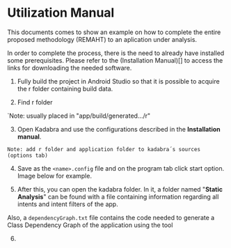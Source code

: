 # Utilization Manual

This documents comes to show an example on how to complete the entire proposed methodology (REMAHT) to an aplication under analysis.

In order to complete the process, there is the need to already have installed some prerequisites. Please refer to the (Installation Manual)[] to access the links for downloading the needed software.

1. Fully build the project in Android Studio so that it is possible to acquire the r folder containing build data.

2. Find r folder

`Note: usually placed in "app/build/generated.../r"

3. Open Kadabra and use the configurations described in the **Installation manual**. 

`Note: add r folder and application folder to kadabra´s sources (options tab)`

4. Save as the `<name>.config` file and on the program tab click start option. Image below for example.


5. After this, you can open the kadabra folder. In it, a folder named "**Static Analysis**" can be found with a file containing information regarding all intents and intent filters of the app. 

Also, a `dependencyGraph.txt` file contains the code needed to generate a Class Dependency Graph of the application using the tool []()

6. 

